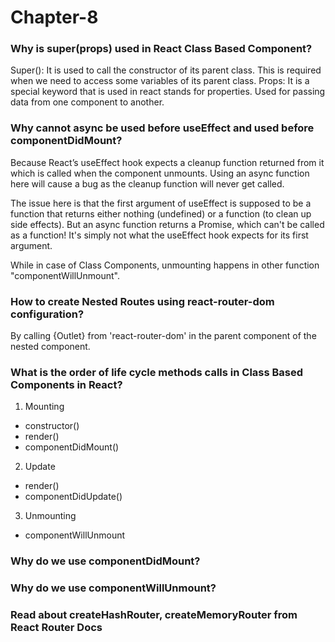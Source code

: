 # Chapter-8

### Why is super(props) used in React Class Based Component?
Super(): It is used to call the constructor of its parent class. This is required when we need to access some variables of its parent class.
Props: It is a special keyword that is used in react stands for properties. Used for passing data from one component to another.

### Why cannot async be used before useEffect and used before componentDidMount?
Because React’s useEffect hook expects a cleanup function returned from it which is called when the component unmounts. Using an async function here will cause a bug as the cleanup function will never get called.

The issue here is that the first argument of useEffect is supposed to be a function that returns either nothing (undefined) or a function (to clean up side effects). But an async function returns a Promise, which can't be called as a function! It's simply not what the useEffect hook expects for its first argument.

While in case of Class Components, unmounting happens in other function "componentWillUnmount".

### How to create Nested Routes using react-router-dom configuration?
By calling {Outlet} from 'react-router-dom' in the parent component of the nested component.

### What is the order of life cycle methods calls in Class Based Components in React?
1. Mounting
- constructor()
- render()
- componentDidMount()

2. Update
- render()
- componentDidUpdate()

3. Unmounting 
- componentWillUnmount

### Why do we use componentDidMount?


### Why do we use componentWillUnmount?


### Read about createHashRouter, createMemoryRouter from React Router Docs

